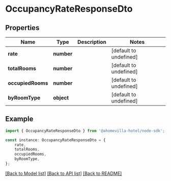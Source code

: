 # OccupancyRateResponseDto


## Properties

Name | Type | Description | Notes
------------ | ------------- | ------------- | -------------
**rate** | **number** |  | [default to undefined]
**totalRooms** | **number** |  | [default to undefined]
**occupiedRooms** | **number** |  | [default to undefined]
**byRoomType** | **object** |  | [default to undefined]

## Example

```typescript
import { OccupancyRateResponseDto } from '@ahomevilla-hotel/node-sdk';

const instance: OccupancyRateResponseDto = {
    rate,
    totalRooms,
    occupiedRooms,
    byRoomType,
};
```

[[Back to Model list]](../README.md#documentation-for-models) [[Back to API list]](../README.md#documentation-for-api-endpoints) [[Back to README]](../README.md)

